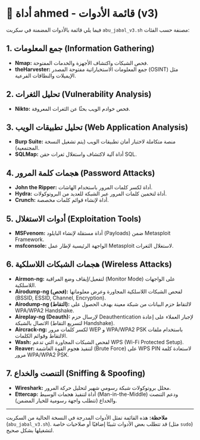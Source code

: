 # 🧰 أداة ahmed - قائمة الأدوات (v3)

فيما يلي قائمة بالأدوات المضمنة في سكربت `abu_jabal_v3.sh` مصنفة حسب الفئات:

## 1. جمع المعلومات (Information Gathering)

*   **Nmap:** فحص الشبكات واكتشاف الأجهزة والخدمات المفتوحة.
*   **theHarvester:** جمع المعلومات الاستخباراتية مفتوحة المصدر (OSINT) مثل الإيميلات والنطاقات الفرعية.

## 2. تحليل الثغرات (Vulnerability Analysis)

*   **Nikto:** فحص خوادم الويب بحثًا عن الثغرات المعروفة.

## 3. تحليل تطبيقات الويب (Web Application Analysis)

*   **Burp Suite:** منصة متكاملة لاختبار أمان تطبيقات الويب (يتم تشغيل النسخة المجتمعية).
*   **SQLMap:** أداة آلية لاكتشاف واستغلال ثغرات حقن SQL.

## 4. هجمات كلمة المرور (Password Attacks)

*   **John the Ripper:** أداة لكسر كلمات المرور باستخدام الهاشات.
*   **Hydra:** أداة لتخمين كلمات المرور عبر الشبكة للعديد من البروتوكولات.
*   **Crunch:** أداة لإنشاء قوائم كلمات مخصصة.

## 5. أدوات الاستغلال (Exploitation Tools)

*   **MSFvenom:** أداة مستقلة لإنشاء البايلود (Payloads) ضمن Metasploit Framework.
*   **msfconsole:** الواجهة الرئيسية لإطار عمل Metasploit لاستغلال الثغرات.

## 6. هجمات الشبكات اللاسلكية (Wireless Attacks)

*   **Airmon-ng:** لتفعيل/إيقاف وضع المراقبة (Monitor Mode) على الواجهات اللاسلكية.
*   **Airodump-ng (فحص):** لفحص الشبكات اللاسلكية المجاورة وعرض معلوماتها (BSSID, ESSID, Channel, Encryption).
*   **Airodump-ng (التقاط):** لالتقاط حزم البيانات من شبكة معينة بهدف الحصول على WPA/WPA2 Handshake.
*   **Aireplay-ng (Deauth):** لإرسال حزم Deauthentication لإجبار العملاء على إعادة الاتصال بالشبكة (لتسريع التقاط Handshake).
*   **Aircrack-ng:** لكسر كلمات مرور WEP و WPA/WPA2 PSK باستخدام ملفات الالتقاط وقوائم الكلمات.
*   **Wash:** لفحص الشبكات المجاورة التي تدعم WPS (Wi-Fi Protected Setup).
*   **Reaver:** لتنفيذ هجوم القوة الغاشمة (Brute Force) على WPS PIN لاستعادة كلمة مرور WPA/WPA2 PSK.

## 7. التنصت والخداع (Sniffing & Spoofing)

*   **Wireshark:** محلل بروتوكولات شبكة رسومي شهير لتحليل حركة المرور.
*   **Ettercap:** أداة لتنفيذ هجمات الوسيط (Man-in-the-Middle) ودعم التنصت والخداع (تتطلب واجهة رسومية للخيار المضمن).

---

**ملاحظة:** هذه القائمة تمثل الأدوات المدرجة في النسخة الحالية من السكربت (`abu_jabal_v3.sh`). قد تتطلب بعض الأدوات تثبيتًا إضافيًا أو صلاحيات خاصة (مثل `sudo`) لتشغيلها بشكل صحيح.

